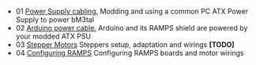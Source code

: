 * 01 [Power Supply cabling.](./01.PSU-arduino-shield.md) Modding and using a common PC ATX Power Supply to power bM3tal
* 02 [Arduino power cable.](./02.arduino.power.cable.md) Arduino and its RAMPS shield are powered by your modded ATX PSU
* 03 [Stepper Motors](./03.stepper.motors.md) Steppers setup, adaptation and wirings **[TODO]**
* 04 [Configuring RAMPS](./04.configuring.RAMPS.board.md) Configuring RAMPS boards and motor wirings

